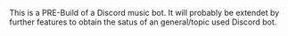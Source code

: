 This is a PRE-Build of a Discord music bot.
It will probably be extendet by further features to obtain the satus of an general/topic used Discord bot.

